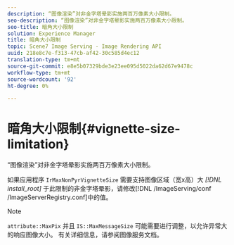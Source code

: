 ```yaml
---
description: “图像渲染”对非金字塔晕影实施两百万像素大小限制。
seo-description: “图像渲染”对非金字塔晕影实施两百万像素大小限制。
seo-title: 暗角大小限制
solution: Experience Manager
title: 暗角大小限制
topic: Scene7 Image Serving - Image Rendering API
uuid: 218e8c7e-f313-47cb-af42-30c585d4ec12
translation-type: tm+mt
source-git-commit: e8e5b07329bde3e23ee095d5022da62d67e9478c
workflow-type: tm+mt
source-wordcount: '92'
ht-degree: 0%

---
```



# 暗角大小限制{#vignette-size-limitation}

“图像渲染”对非金字塔晕影实施两百万像素大小限制。

如果应用程序 `IrMaxNonPyrVignetteSize` 需要支持图像区域（宽x高）大 *[!DNL install_root]* 于此限制的非金字塔晕影，请修改[!DNL /ImageServing/conf /ImageServerRegistry.conf]中的值。

>[!NOTE]
>
>`attribute::MaxPix` 并且 `IS::MaxMessageSize` 可能需要进行调整，以允许异常大的响应图像大小。 有关详细信息，请参阅图像服务文档。

